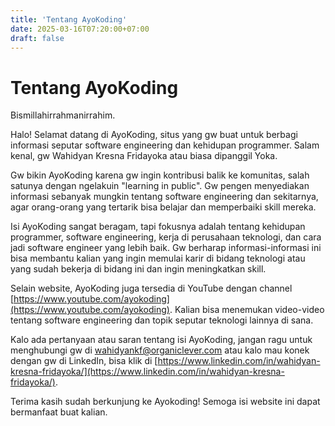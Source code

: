 ```yaml
---
title: 'Tentang AyoKoding'
date: 2025-03-16T07:20:00+07:00
draft: false
---
```


# Tentang AyoKoding

Bismillahirrahmanirrahim.

Halo! Selamat datang di AyoKoding, situs yang gw buat untuk berbagi informasi seputar software engineering dan kehidupan programmer. Salam kenal, gw Wahidyan Kresna Fridayoka atau biasa dipanggil Yoka.

Gw bikin AyoKoding karena gw ingin kontribusi balik ke komunitas, salah satunya dengan ngelakuin "learning in public". Gw pengen menyediakan informasi sebanyak mungkin tentang software engineering dan sekitarnya, agar orang-orang yang tertarik bisa belajar dan memperbaiki skill mereka.

Isi AyoKoding sangat beragam, tapi fokusnya adalah tentang kehidupan programmer, software engineering, kerja di perusahaan teknologi, dan cara jadi software engineer yang lebih baik. Gw berharap informasi-informasi ini bisa membantu kalian yang ingin memulai karir di bidang teknologi atau yang sudah bekerja di bidang ini dan ingin meningkatkan skill.

Selain website, AyoKoding juga tersedia di YouTube dengan channel [https://www.youtube.com/ayokoding](https://www.youtube.com/ayokoding). Kalian bisa menemukan video-video tentang software engineering dan topik seputar teknologi lainnya di sana.

Kalo ada pertanyaan atau saran tentang isi AyoKoding, jangan ragu untuk menghubungi gw di [wahidyankf@organiclever.com](mailto:wahidyankf@organiclever.com) atau kalo mau konek dengan gw di LinkedIn, bisa klik di [https://www.linkedin.com/in/wahidyan-kresna-fridayoka/](https://www.linkedin.com/in/wahidyan-kresna-fridayoka/).

Terima kasih sudah berkunjung ke Ayokoding! Semoga isi website ini dapat bermanfaat buat kalian.
